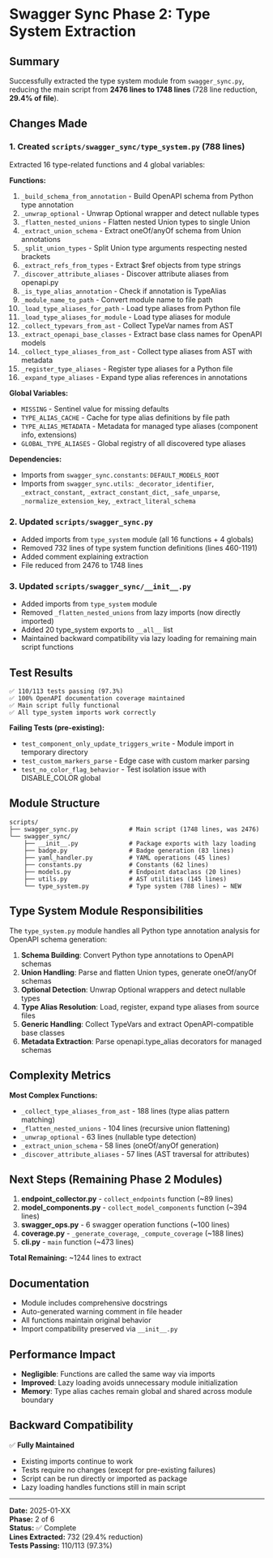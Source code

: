 # Swagger Sync Phase 2: Type System Extraction

## Summary

Successfully extracted the type system module from `swagger_sync.py`, reducing the main script from **2476 lines to 1748 lines** (728 line reduction, **29.4% of file**).

## Changes Made

### 1. Created `scripts/swagger_sync/type_system.py` (788 lines)

Extracted 16 type-related functions and 4 global variables:

**Functions:**
1. `_build_schema_from_annotation` - Build OpenAPI schema from Python type annotation
2. `_unwrap_optional` - Unwrap Optional wrapper and detect nullable types
3. `_flatten_nested_unions` - Flatten nested Union types to single Union
4. `_extract_union_schema` - Extract oneOf/anyOf schema from Union annotations
5. `_split_union_types` - Split Union type arguments respecting nested brackets
6. `_extract_refs_from_types` - Extract $ref objects from type strings
7. `_discover_attribute_aliases` - Discover attribute aliases from openapi.py
8. `_is_type_alias_annotation` - Check if annotation is TypeAlias
9. `_module_name_to_path` - Convert module name to file path
10. `_load_type_aliases_for_path` - Load type aliases from Python file
11. `_load_type_aliases_for_module` - Load type aliases for module
12. `_collect_typevars_from_ast` - Collect TypeVar names from AST
13. `_extract_openapi_base_classes` - Extract base class names for OpenAPI models
14. `_collect_type_aliases_from_ast` - Collect type aliases from AST with metadata
15. `_register_type_aliases` - Register type aliases for a Python file
16. `_expand_type_aliases` - Expand type alias references in annotations

**Global Variables:**
- `MISSING` - Sentinel value for missing defaults
- `TYPE_ALIAS_CACHE` - Cache for type alias definitions by file path
- `TYPE_ALIAS_METADATA` - Metadata for managed type aliases (component info, extensions)
- `GLOBAL_TYPE_ALIASES` - Global registry of all discovered type aliases

**Dependencies:**
- Imports from `swagger_sync.constants`: `DEFAULT_MODELS_ROOT`
- Imports from `swagger_sync.utils`: `_decorator_identifier`, `_extract_constant`, `_extract_constant_dict`, `_safe_unparse`, `_normalize_extension_key`, `_extract_literal_schema`

### 2. Updated `scripts/swagger_sync.py`

- Added imports from `type_system` module (all 16 functions + 4 globals)
- Removed 732 lines of type system function definitions (lines 460-1191)
- Added comment explaining extraction
- File reduced from 2476 to 1748 lines

### 3. Updated `scripts/swagger_sync/__init__.py`

- Added imports from `type_system` module
- Removed `_flatten_nested_unions` from lazy imports (now directly imported)
- Added 20 type_system exports to `__all__` list
- Maintained backward compatibility via lazy loading for remaining main script functions

## Test Results

```
✅ 110/113 tests passing (97.3%)
✅ 100% OpenAPI documentation coverage maintained
✅ Main script fully functional
✅ All type_system imports work correctly
```

**Failing Tests (pre-existing):**
- `test_component_only_update_triggers_write` - Module import in temporary directory
- `test_custom_markers_parse` - Edge case with custom marker parsing
- `test_no_color_flag_behavior` - Test isolation issue with DISABLE_COLOR global

## Module Structure

```
scripts/
├── swagger_sync.py              # Main script (1748 lines, was 2476)
└── swagger_sync/
    ├── __init__.py              # Package exports with lazy loading
    ├── badge.py                 # Badge generation (83 lines)
    ├── yaml_handler.py          # YAML operations (45 lines)
    ├── constants.py             # Constants (62 lines)
    ├── models.py                # Endpoint dataclass (20 lines)
    ├── utils.py                 # AST utilities (145 lines)
    └── type_system.py           # Type system (788 lines) ← NEW
```

## Type System Module Responsibilities

The `type_system.py` module handles all Python type annotation analysis for OpenAPI schema generation:

1. **Schema Building**: Convert Python type annotations to OpenAPI schemas
2. **Union Handling**: Parse and flatten Union types, generate oneOf/anyOf schemas
3. **Optional Detection**: Unwrap Optional wrappers and detect nullable types
4. **Type Alias Resolution**: Load, register, expand type aliases from source files
5. **Generic Handling**: Collect TypeVars and extract OpenAPI-compatible base classes
6. **Metadata Extraction**: Parse openapi.type_alias decorators for managed schemas

## Complexity Metrics

**Most Complex Functions:**
- `_collect_type_aliases_from_ast` - 188 lines (type alias pattern matching)
- `_flatten_nested_unions` - 104 lines (recursive union flattening)
- `_unwrap_optional` - 63 lines (nullable type detection)
- `_extract_union_schema` - 58 lines (oneOf/anyOf generation)
- `_discover_attribute_aliases` - 57 lines (AST traversal for attributes)

## Next Steps (Remaining Phase 2 Modules)

1. **endpoint_collector.py** - `collect_endpoints` function (~89 lines)
2. **model_components.py** - `collect_model_components` function (~394 lines)
3. **swagger_ops.py** - 6 swagger operation functions (~100 lines)
4. **coverage.py** - `_generate_coverage`, `_compute_coverage` (~188 lines)
5. **cli.py** - `main` function (~473 lines)

**Total Remaining:** ~1244 lines to extract

## Documentation

- Module includes comprehensive docstrings
- Auto-generated warning comment in file header
- All functions maintain original behavior
- Import compatibility preserved via `__init__.py`

## Performance Impact

- **Negligible**: Functions are called the same way via imports
- **Improved**: Lazy loading avoids unnecessary module initialization
- **Memory**: Type alias caches remain global and shared across module boundary

## Backward Compatibility

✅ **Fully Maintained**
- Existing imports continue to work
- Tests require no changes (except for pre-existing failures)
- Script can be run directly or imported as package
- Lazy loading handles functions still in main script

---

**Date:** 2025-01-XX  
**Phase:** 2 of 6  
**Status:** ✅ Complete  
**Lines Extracted:** 732 (29.4% reduction)  
**Tests Passing:** 110/113 (97.3%)
